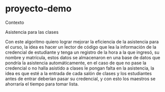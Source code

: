# proyecto-demo
Contexto

Asistencia para las clases

Con este algoritmo quiero lograr mejorar la eficiencia de la asistencia para el curso, la idea es hacer un lector de código que lea la información de la credencial de estudiante y tenga un registro de la hora a la que ingresó, su nombre y matrícula, estos datos se almacenaron en una base de datos que pondría la asistencia automáticamente, en el caso de que no pase la credencial o no halla asistido a clases le pongan falta en la asistencia, la idea es que esté a la entrada de cada salón de clases y los estudiantes antes de entrar deberían pasar su credencial, y con esto los maestros se ahorraría el tiempo para tomar lista.
